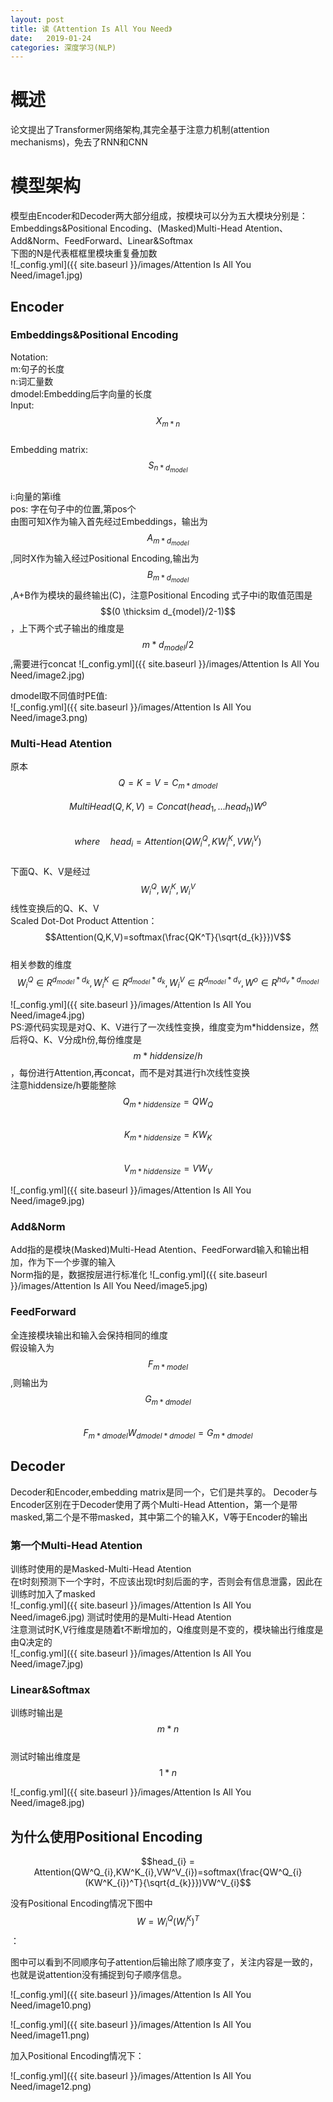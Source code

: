 ```yaml
---
layout: post
title: 读《Attention Is All You Need》
date:   2019-01-24
categories: 深度学习(NLP)
---
```

# 概述
论文提出了Transformer网络架构,其完全基于注意力机制(attention mechanisms)，免去了RNN和CNN

# 模型架构
模型由Encoder和Decoder两大部分组成，按模块可以分为五大模块分别是：Embeddings&Positional Encoding、(Masked)Multi-Head Atention、Add&Norm、FeedForward、Linear&Softmax  
下图的N是代表框框里模块重复叠加数  
![_config.yml]({{ site.baseurl }}/images/Attention Is All You Need/image1.jpg)
## Encoder
### Embeddings&Positional Encoding
Notation:  
m:句子的长度  
n:词汇量数  
dmodel:Embedding后字向量的长度  
Input: $$X_{m*n}$$  
Embedding matrix: $$S_{n*d_{model}}$$  
i:向量的第i维  
pos: 字在句子中的位置,第pos个  
由图可知X作为输入首先经过Embeddings，输出为$$A_{m*d_{model}}$$,同时X作为输入经过Positional Encoding,输出为$$B_{m*d_{model}}$$,A+B作为模块的最终输出(C)，注意Positional Encoding 式子中i的取值范围是$$(0 \thicksim d_{model}/2-1)$$，上下两个式子输出的维度是$$m*d_{model}/2$$,需要进行concat
![_config.yml]({{ site.baseurl }}/images/Attention Is All You Need/image2.jpg)  

dmodel取不同值时PE值:  
![_config.yml]({{ site.baseurl }}/images/Attention Is All You Need/image3.png) 

###  Multi-Head Atention
原本$$Q=K=V=C_{m*dmodel}$$  

$$MultiHead(Q,K,V) = Concat(head_{1},...head_{h})W^{o}$$  
$$where\quad head_{i} = Attention(QW^Q_{i},KW^K_{i},VW^V_{i})$$  
下面Q、K、V是经过$$W^Q_{i},W^K_{i},W^V_{i}$$线性变换后的Q、K、V  
Scaled Dot-Dot Product Attention：  
$$Attention(Q,K,V)=softmax(\frac{QK^T}{\sqrt{d_{k}}})V$$  
相关参数的维度$$W^Q_{i}\in R^{d_{model}*d_{k}},W^K_{i}\in R^{d_{model}*d_{k}},W^V_{i}\in R^{d_{model}*d_{v}},W^{o}\in R^{hd_{v}*d_{model}}$$

![_config.yml]({{ site.baseurl }}/images/Attention Is All You Need/image4.jpg)  
PS:源代码实现是对Q、K、V进行了一次线性变换，维度变为m*hiddensize，然后将Q、K、V分成h份,每份维度是$$m*hiddensize/h$$，每份进行Attention,再concat，而不是对其进行h次线性变换  
注意hiddensize/h要能整除  
$$Q_{m*hiddensize}=QW_{Q}$$  
$$K_{m*hiddensize}=KW_{K}$$  
$$V_{m*hiddensize}=VW_{V}$$  

![_config.yml]({{ site.baseurl }}/images/Attention Is All You Need/image9.jpg) 


###  Add&Norm  
Add指的是模块(Masked)Multi-Head Atention、FeedForward输入和输出相加，作为下一个步骤的输入  
Norm指的是，数据按层进行标准化
![_config.yml]({{ site.baseurl }}/images/Attention Is All You Need/image5.jpg)  
###  FeedForward
全连接模块输出和输入会保持相同的维度   
假设输入为$$F_{m*model}$$,则输出为$$G_{m*dmodel}$$  
$$F_{m*dmodel}W_{dmodel*dmodel}=G_{m*dmodel}$$  

##  Decoder 
Decoder和Encoder,embedding matrix是同一个，它们是共享的。 
Decoder与Encoder区别在于Decoder使用了两个Multi-Head Attention，第一个是带masked,第二个是不带masked，其中第二个的输入K，V等于Encoder的输出
###  第一个Multi-Head Atention
训练时使用的是Masked-Multi-Head Atention  
在t时刻预测下一个字时，不应该出现t时刻后面的字，否则会有信息泄露，因此在训练时加入了masked  
![_config.yml]({{ site.baseurl }}/images/Attention Is All You Need/image6.jpg) 
测试时使用的是Multi-Head Atention  
注意测试时K,V行维度是随着t不断增加的，Q维度则是不变的，模块输出行维度是由Q决定的  
![_config.yml]({{ site.baseurl }}/images/Attention Is All You Need/image7.jpg) 
###  Linear&Softmax 
训练时输出是$$m*n$$    
测试时输出维度是$$1*n$$    

![_config.yml]({{ site.baseurl }}/images/Attention Is All You Need/image8.jpg) 

## 为什么使用Positional Encoding  

$$head_{i} = Attention(QW^Q_{i},KW^K_{i},VW^V_{i})=softmax(\frac{QW^Q_{i}(KW^K_{i})^T}{\sqrt{d_{k}}})VW^V_{i}$$  

没有Positional Encoding情况下图中$$W=W^Q_{i}(W^K_{i})^T$$： 

图中可以看到不同顺序句子attention后输出除了顺序变了，关注内容是一致的，也就是说attention没有捕捉到句子顺序信息。

![_config.yml]({{ site.baseurl }}/images/Attention Is All You Need/image10.png)  

![_config.yml]({{ site.baseurl }}/images/Attention Is All You Need/image11.png)  

加入Positional Encoding情况下：

![_config.yml]({{ site.baseurl }}/images/Attention Is All You Need/image12.png) 

